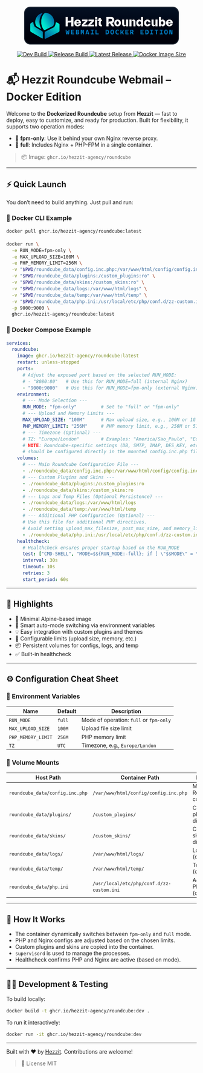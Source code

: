 <p align="center">
    <img src="https://raw.githubusercontent.com/Hezzit-Agency/roundcube/main/logo.png"
        height="100">
</p>
<p align="center">
  <a href="https://github.com/Hezzit-Agency/roundcube/actions/workflows/docker-publish-dev.yml">
    <img src="https://github.com/Hezzit-Agency/roundcube/actions/workflows/docker-publish-dev.yml/badge.svg" alt="Dev Build" />
  </a>
  <a href="https://github.com/Hezzit-Agency/roundcube/actions/workflows/docker-publish.yml">
    <img src="https://github.com/Hezzit-Agency/roundcube/actions/workflows/docker-publish.yml/badge.svg" alt="Release Build" />
  </a>
  <a href="https://github.com/Hezzit-Agency/roundcube/releases">
    <img src="https://img.shields.io/github/v/release/Hezzit-Agency/roundcube?label=Latest%20Release" alt="Latest Release" />
  </a>
  <a href="https://github.com/Hezzit-Agency/roundcube/pkgs/container/roundcube">
    <img src="https://img.shields.io/docker/image-size/ghcr.io/hezzit-agency/roundcube/latest?label=Image%20Size" alt="Docker Image Size" />
  </a>
</p>

# 📬 Hezzit Roundcube Webmail – Docker Edition
Welcome to the **Dockerized Roundcube** setup from **Hezzit** — fast to deploy, easy to customize, and ready for production. Built for flexibility, it supports two operation modes:

- 🔧 **fpm-only**: Use it behind your own Nginx reverse proxy.
- 🚀 **full**: Includes Nginx + PHP-FPM in a single container.

> 📦 Image: `ghcr.io/hezzit-agency/roundcube`

---

## ⚡ Quick Launch

You don’t need to build anything. Just pull and run:

### 🐚 Docker CLI Example
```bash
docker pull ghcr.io/hezzit-agency/roundcube:latest

docker run \
  -e RUN_MODE=fpm-only \
  -e MAX_UPLOAD_SIZE=100M \
  -e PHP_MEMORY_LIMIT=256M \
  -v "$PWD/roundcube_data/config.inc.php:/var/www/html/config/config.inc.php:ro" \
  -v "$PWD/roundcube_data/plugins:/custom_plugins:ro" \
  -v "$PWD/roundcube_data/skins:/custom_skins:ro" \
  -v "$PWD/roundcube_data/logs:/var/www/html/logs" \
  -v "$PWD/roundcube_data/temp:/var/www/html/temp" \
  -v "$PWD/roundcube_data/php.ini:/usr/local/etc/php/conf.d/zz-custom.ini:ro" \
  -p 9000:9000 \
  ghcr.io/hezzit-agency/roundcube:latest
```

### 🧱 Docker Compose Example
```yaml
services:
  roundcube:
    image: ghcr.io/hezzit-agency/roundcube:latest
    restart: unless-stopped
    ports:
      # Adjust the exposed port based on the selected RUN_MODE:
      # - "8080:80"   # Use this for RUN_MODE=full (internal Nginx)
      - "9000:9000"   # Use this for RUN_MODE=fpm-only (external Nginx). Adjust to match your external Nginx config.
    environment:
      # --- Mode Selection ---
      RUN_MODE: "fpm-only"         # Set to "full" or "fpm-only"
      # --- Upload and Memory Limits ---
      MAX_UPLOAD_SIZE: "100M"      # Max upload size, e.g., 100M or 1G
      PHP_MEMORY_LIMIT: "256M"     # PHP memory limit, e.g., 256M or 512M
      # --- Timezone (Optional) ---
      # TZ: "Europe/London"        # Examples: "America/Sao_Paulo", "Europe/Paris", "America/New_York"
      # NOTE: Roundcube-specific settings (DB, SMTP, IMAP, DES_KEY, etc.)
      # should be configured directly in the mounted config.inc.php file below.
    volumes:
      # --- Main Roundcube Configuration File ---
      - ./roundcube_data/config.inc.php:/var/www/html/config/config.inc.php:ro
      # --- Custom Plugins and Skins ---
      - ./roundcube_data/plugins:/custom_plugins:ro
      - ./roundcube_data/skins:/custom_skins:ro
      # --- Logs and Temp Files (Optional Persistence) ---
      - ./roundcube_data/logs:/var/www/html/logs
      - ./roundcube_data/temp:/var/www/html/temp
      # --- Additional PHP Configuration (Optional) ---
      # Use this file for additional PHP directives.
      # Avoid setting upload_max_filesize, post_max_size, and memory_limit here if using ENV variables above.
      - ./roundcube_data/php.ini:/usr/local/etc/php/conf.d/zz-custom.ini:ro
    healthcheck:
      # Healthcheck ensures proper startup based on the RUN_MODE
      test: ["CMD-SHELL", "MODE=$${RUN_MODE:-full}; if [ \"$$MODE\" = \"fpm-only\" ]; then supervisorctl status php-fpm | grep -q RUNNING; else supervisorctl status php-fpm | grep -q RUNNING && supervisorctl status nginx | grep -q RUNNING; fi"]
      interval: 30s
      timeout: 10s
      retries: 3
      start_period: 60s
```

---

## 🌟 Highlights

- 🐳 Minimal Alpine-based image
- 🧠 Smart auto-mode switching via environment variables
- 💡 Easy integration with custom plugins and themes
- 🔄 Configurable limits (upload size, memory, etc.)
- 📦 Persistent volumes for configs, logs, and temp
- ✅ Built-in healthcheck

---

## ⚙️ Configuration Cheat Sheet

### 📌 Environment Variables

| Name               | Default   | Description                              |
|--------------------|-----------|------------------------------------------|
| `RUN_MODE`        | `full`    | Mode of operation: `full` or `fpm-only` |
| `MAX_UPLOAD_SIZE` | `100M`    | Upload file size limit                   |
| `PHP_MEMORY_LIMIT`| `256M`    | PHP memory limit                         |
| `TZ`              | `UTC`     | Timezone, e.g., `Europe/London`          |

### 📁 Volume Mounts

| Host Path                                | Container Path                                     | Purpose                        |
|------------------------------------------|----------------------------------------------------|--------------------------------|
| `roundcube_data/config.inc.php`   | `/var/www/html/config/config.inc.php`              | Main Roundcube config          |
| `roundcube_data/plugins/`                | `/custom_plugins/`                                 | Custom plugins directory       |
| `roundcube_data/skins/`                  | `/custom_skins/`                                   | Custom skins directory         |
| `roundcube_data/logs/`                   | `/var/www/html/logs/`                              | Logs (optional)                |
| `roundcube_data/temp/`                   | `/var/www/html/temp/`                              | Temp files (optional)          |
| `roundcube_data/php.ini`                 | `/usr/local/etc/php/conf.d/zz-custom.ini`          | Additional PHP config (optional)|

---

## 🧠 How It Works

- The container dynamically switches between `fpm-only` and `full` mode.
- PHP and Nginx configs are adjusted based on the chosen limits.
- Custom plugins and skins are copied into the container.
- `supervisord` is used to manage the processes.
- Healthcheck confirms PHP and Nginx are active (based on mode).

---

## 👨‍💻 Development & Testing

To build locally:
```bash
docker build -t ghcr.io/hezzit-agency/roundcube:dev .
```
To run it interactively:
```bash
docker run -it ghcr.io/hezzit-agency/roundcube:dev
```

---
Built with ❤️ by [Hezzit](http://hezz.it). Contributions are welcome!

>📄 License MIT

